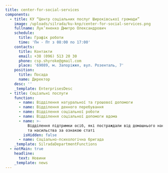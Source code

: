 ```yaml
---
title: center-for-social-services
components:
  - title: КУ “Центр соціальних послуг Широківської громади”
    image: /uploads/silrada/ku-knp/center-for-social-services.png
    fullname: Лук’яненко Дмитро Олександрович
    schedule:
      title: Графік роботи
      time: 'Пн - Пт з 08:00 по 17:00'
    contacts:
      title: Контакти
      email: +38 (096) 513 20 30
      phone: csp.shyroke@gmail.com
      place: '69089, м. Запоріжжя, вул. Розенталь, 7'
    position:
      title: Посада
      name: Директор
    desc: ''
    _template: EnterprisesDesc
  - title: Соціальні послуги
    function:
      - name: Відділення натуральної та грошової допомоги
      - name: Відділення денного перебування
      - name: Відділення соціальної роботи
      - name: Відділення соціальної допомоги вдома
      - name: >-
          Відділення підтримки осіб, які постраждали від домашнього насильства
          та насильства за ознакою статі
        isHidden: false
      - name: Соціально-психологічна бригада
    _template: SilradaDepartmentFunctions
  - notMain: true
    headline:
      text: Новини
    _template: news
---
```


